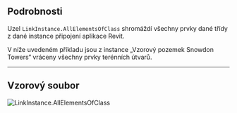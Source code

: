 ## Podrobnosti
Uzel `LinkInstance.AllElementsOfClass` shromáždí všechny prvky dané třídy z dané instance připojení aplikace Revit.

V níže uvedeném příkladu jsou z instance „Vzorový pozemek Snowdon Towers“ vráceny všechny prvky terénních útvarů.
___
## Vzorový soubor

![LinkInstance.AllElementsOfClass](./Revit.Elements.LinkInstance.AllElementsOfClass_img.jpg)
